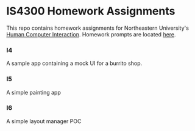 # IS4300 Homework Assignments

This repo contains homework assignments for Northeastern University's [Human Computer Interaction](https://sites.google.com/site/is4300sp18/). Homework prompts are located [here](https://sites.google.com/site/is4300sp18/homework).

### I4
A sample app containing a mock UI for a burrito shop.

### I5 
A simple painting app

### I6 
A simple layout manager POC
